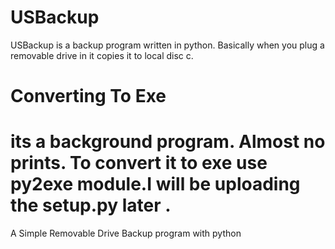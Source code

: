 # USBackup
 USBackup is a backup program written in python. Basically when you plug a removable drive in it copies it to local disc c. 
 
 # Converting To Exe
   its a background program. Almost no prints. To convert it to exe use py2exe module.I will be uploading the setup.py later .
=======
A Simple Removable Drive Backup program with python 

